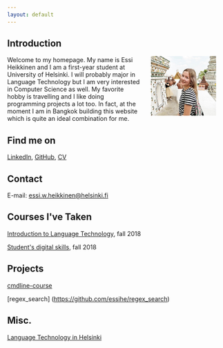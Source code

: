 ```yaml
---
layout: default
---
```


## Introduction

<img src="assets/images/me2.jpg" alt="Photo" hspace="20" width="30%" align="right"/> Welcome 
to 
my homepage. My name is Essi Heikkinen and I am a first-year student at University of Helsinki. I 
will probably major in Language Technology but I am very interested in Computer Science as well. 
My favorite hobby is travelling and I like doing programming projects a lot too. In fact, at 
the moment I am in Bangkok building this website which is quite an ideal combination for me.

## Find me on

[LinkedIn](https://www.linkedin.com/in/essiheikkinen), [GitHub](https://github.com/essihe), 
[CV](https://essihe.github.io/Resume_example-2.pdf)

## Contact

E-mail: essi.w.heikkinen@helsinki.fi 

## Courses I've Taken

[Introduction to Language Technology](https://courses.helsinki.fi/en/kik-405/124787882), fall 
2018

[Student's digital skills](https://courses.helsinki.fi/fi/digi-000a/126214383), fall 2018

## Projects
[cmdline-course](https://github.com/essihe/cmdline-course)

[regex_search] (https://github.com/essihe/regex_search)

## Misc. 
[Language Technology in Helsinki](https://blogs.helsinki.fi/language-technology/?lang=fi)


